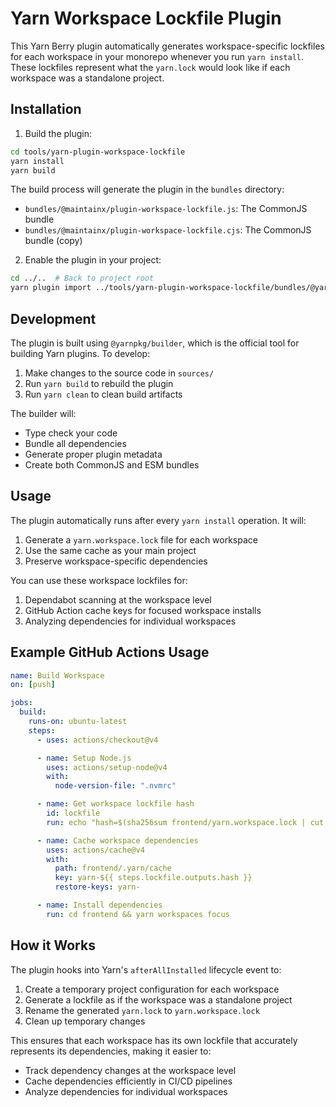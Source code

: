 # Yarn Workspace Lockfile Plugin

This Yarn Berry plugin automatically generates workspace-specific lockfiles for each workspace in your monorepo whenever you run `yarn install`. These lockfiles represent what the `yarn.lock` would look like if each workspace was a standalone project.

## Installation

1. Build the plugin:

```bash
cd tools/yarn-plugin-workspace-lockfile
yarn install
yarn build
```

The build process will generate the plugin in the `bundles` directory:

- `bundles/@maintainx/plugin-workspace-lockfile.js`: The CommonJS bundle
- `bundles/@maintainx/plugin-workspace-lockfile.cjs`: The CommonJS bundle (copy)

2. Enable the plugin in your project:

```bash
cd ../..  # Back to project root
yarn plugin import ../tools/yarn-plugin-workspace-lockfile/bundles/@yarnpkg/plugin-workspace-lockfile.js
```

## Development

The plugin is built using `@yarnpkg/builder`, which is the official tool for building Yarn plugins. To develop:

1. Make changes to the source code in `sources/`
2. Run `yarn build` to rebuild the plugin
3. Run `yarn clean` to clean build artifacts

The builder will:

- Type check your code
- Bundle all dependencies
- Generate proper plugin metadata
- Create both CommonJS and ESM bundles

## Usage

The plugin automatically runs after every `yarn install` operation. It will:

1. Generate a `yarn.workspace.lock` file for each workspace
2. Use the same cache as your main project
3. Preserve workspace-specific dependencies

You can use these workspace lockfiles for:

1. Dependabot scanning at the workspace level
2. GitHub Action cache keys for focused workspace installs
3. Analyzing dependencies for individual workspaces

## Example GitHub Actions Usage

```yaml
name: Build Workspace
on: [push]

jobs:
  build:
    runs-on: ubuntu-latest
    steps:
      - uses: actions/checkout@v4

      - name: Setup Node.js
        uses: actions/setup-node@v4
        with:
          node-version-file: ".nvmrc"

      - name: Get workspace lockfile hash
        id: lockfile
        run: echo "hash=$(sha256sum frontend/yarn.workspace.lock | cut -d' ' -f1)" >> $GITHUB_OUTPUT

      - name: Cache workspace dependencies
        uses: actions/cache@v4
        with:
          path: frontend/.yarn/cache
          key: yarn-${{ steps.lockfile.outputs.hash }}
          restore-keys: yarn-

      - name: Install dependencies
        run: cd frontend && yarn workspaces focus
```

## How it Works

The plugin hooks into Yarn's `afterAllInstalled` lifecycle event to:

1. Create a temporary project configuration for each workspace
2. Generate a lockfile as if the workspace was a standalone project
3. Rename the generated `yarn.lock` to `yarn.workspace.lock`
4. Clean up temporary changes

This ensures that each workspace has its own lockfile that accurately represents its dependencies, making it easier to:

- Track dependency changes at the workspace level
- Cache dependencies efficiently in CI/CD pipelines
- Analyze dependencies for individual workspaces
